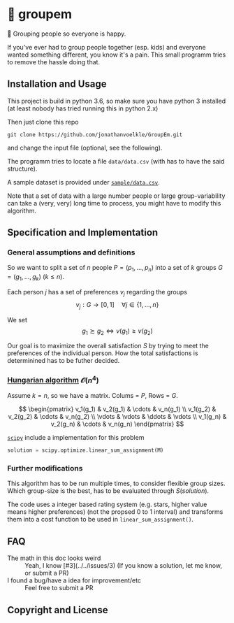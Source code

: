 # :construction: groupem

🙋 Grouping people so everyone is happy.

If you've ever had to group people together (esp. kids) and everyone wanted something different, you know it's a pain. This small programm tries to remove the hassle doing that.

<!-- TODO -->

## Installation and Usage

This project is build in python 3.6, so make sure you have python 3 installed (at least nobody has tried running this in python 2.x)

Then just clone this repo

```shell
git clone https://github.com/jonathanvoelkle/GroupEm.git
```

and change the input file (optional, see the following).

The programm tries to locate a file `data/data.csv` (with has to have the said structure).

A sample dataset is provided under [`sample/data.csv`](/sample/data.csv).

Note that a set of data with a large number people or large group-variability can take a (very, very) long time to process, you might have to modify this algorithm.

## Specification and Implementation

### General assumptions and definitions

So we want to split a set of $n$ people $P = (p_1, \dots, p_n)$ into a set of $k$ groups $G = (g_1, \dots, g_k)$ ($k \leq n)$.

Each person $j$ has a set of preferences $v_j$ regarding the groups
$$v_j : G \to [0,1] \quad \forall j \in \{ 1, \dots, n \}$$

We set
$$g_1 \succsim g_2 \Leftrightarrow v(g_1) \geq v(g_2)$$

Our goal is to maximize the overall satisfaction $S$ by trying to meet the preferences of the individual person. How the total satisfactions is determinined has to be futher decided.

### [Hungarian algorithm](https://en.wikipedia.org/wiki/Hungarian_algorithm) $\mathcal{O} (n^4)$

Assume $k = n$, so we have a matrix.
Colums = $P$,
Rows = $G$.

$$
\begin{pmatrix}
v_1(g_1) & v_2(g_1) & \cdots & v_n(g_1) \\
v_1(g_2) & v_2(g_2) & \cdots & v_n(g_2) \\
\vdots & \vdots & \ddots & \vdots \\
v_1(g_n) & v_2(g_n) & \cdots & v_n(g_n)
\end{pmatrix}
$$

[`scipy`](https://docs.scipy.org/doc/scipy-0.18.1/reference/generated/scipy.optimize.linear_sum_assignment.html) include a implementation for this problem

```python
solution = scipy.optimize.linear_sum_assignment(M)
```

### Further modifications

This algorithm has to be run multiple times, to consider flexible group sizes.
Which group-size is the best, has to be evaluated through $S(solution)$.
<!-- TODO -->

The code uses a integer based rating system (e.g. stars, higher value means higher preferences) (not the propsed 0 to 1 interval) and transforms them into a cost function to be used in `linear_sum_assignment()`.

## FAQ

<dl>
  <dt>The math in this doc looks weird</dt>
  <dd>Yeah, I know [#3](../../issues/3) (If you know a solution, let me know, or submit a PR)</dd>

  <dt>I found a bug/have a idea for improvement/etc</dt>
  <dd>Feel free to submit a PR</dd>
</dl>

## Copyright and License
